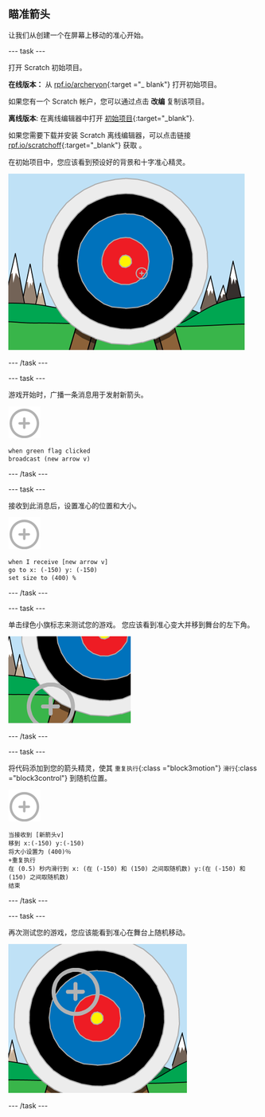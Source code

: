 ## 瞄准箭头

让我们从创建一个在屏幕上移动的准心开始。

\--- task \---

打开 Scratch 初始项目。

**在线版本：** 从 [rpf.io/archeryon](http://rpf.io/archeryon){:target ="_ blank"} 打开初始项目。

如果您有一个 Scratch 帐户，您可以通过点击 **改编** 复制该项目。

**离线版本**: 在离线编辑器中打开 [初始项目](http://rpf.io/p/en/archery-go){:target="_blank"}.

如果您需要下载并安装 Scratch 离线编辑器，可以点击链接 [ rpf.io/scratchoff](http://rpf.io/scratchoff){:target="_blank"} 获取 。

在初始项目中，您应该看到预设好的背景和十字准心精灵。

![初始项目](images/archery-starter.png)

\--- /task \---

\--- task \---

游戏开始时，广播一条消息用于发射新箭头。

![箭头精灵](images/target-sprite.png)

```blocks3
when green flag clicked
broadcast (new arrow v)
```

\--- /task \---

\--- task \---

接收到此消息后，设置准心的位置和大小。

![箭头精灵](images/target-sprite.png)

```blocks3
when I receive [new arrow v]
go to x: (-150) y: (-150)
set size to (400) %
```

\--- /task \---

\--- task \---

单击绿色小旗标志来测试您的游戏。 您应该看到准心变大并移到舞台的左下角。

![舞台左下方的较大的箭头精灵](images/archery-start-test.png)

\--- /task \---

\--- task \---

将代码添加到您的箭头精灵，使其 `重复执行`{:class ="block3motion"} `滑行`{:class ="block3control"} 到随机位置。

![箭头精灵](images/target-sprite.png)

```blocks3
当接收到 [新箭头v]
移到 x:(-150) y:(-150)
将大小设置为 (400)％
+重复执行
在 (0.5) 秒内滑行到 x: (在 (-150) 和 (150) 之间取随机数) y:(在 (-150) 和 (150) 之间取随机数) 
结束
```

\--- /task \---

\--- task \---

再次测试您的游戏，您应该能看到准心在舞台上随机移动。

![射中不同的位置](images/archery-glide-test.png)

\--- /task \---